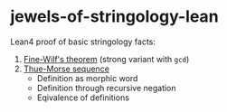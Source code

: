 # jewels-of-stringology-lean

Lean4 proof of basic stringology facts:
1. [Fine-Wilf's theorem](https://en.wikipedia.org/wiki/Fine_and_Wilf%27s_theorem) (strong variant with `gcd`)
2. [Thue-Morse sequence](https://en.wikipedia.org/wiki/Thue%E2%80%93Morse_sequence)
    * Definition as morphic word
    * Definition through recursive negation
    * Eqivalence of definitions
